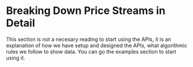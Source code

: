 # Breaking Down Price Streams in Detail

This section is not a necesary reading to start using the APIs, it is an explanation of how we have setup and designed the APIs, what algorithmic rules we follow to show data.
You can go the examples section to start using it.
